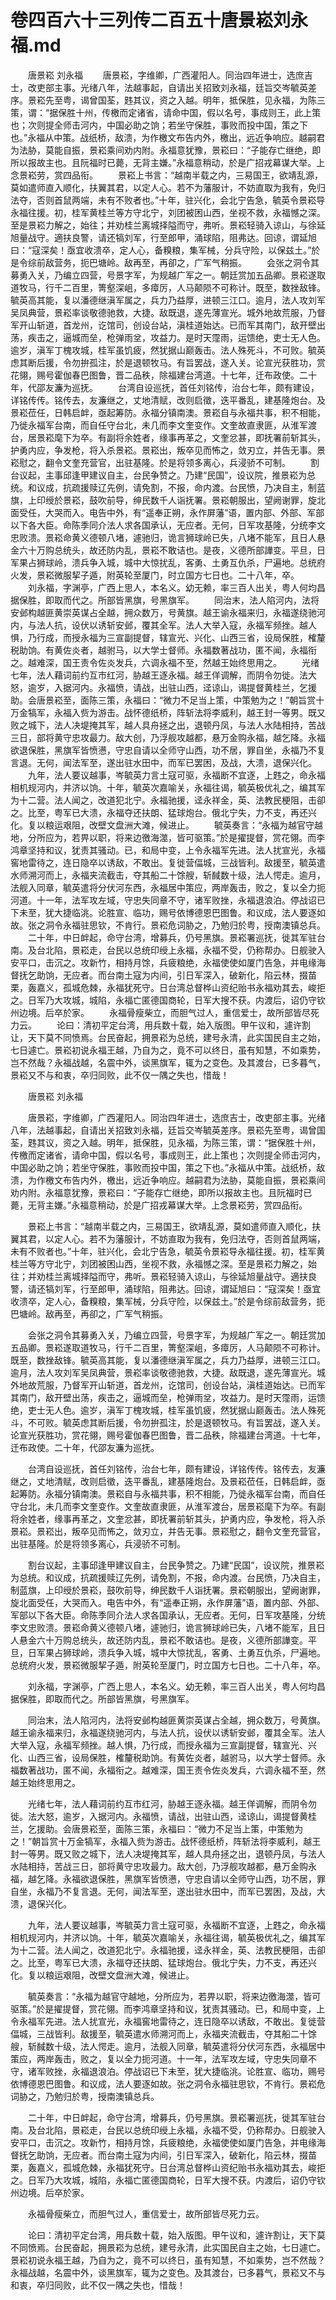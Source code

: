 # 卷四百六十三列传二百五十唐景崧刘永福.md

　　唐景崧 刘永福 　　唐景崧，字维卿，广西灌阳人。同治四年进士，选庶吉士，改吏部主事。光绪八年，法越事起，自请出关招致刘永福，廷旨交岑毓英差序。景崧先至粤，谒曾国荃，韪其议，资之入越。明年，抵保胜，见永福，为陈三策，谓：“据保胜十州，传檄而定诸省，请命中国，假以名号，事成则王，此上策也；次则提全师击河内，中国必助之饷；若坐守保胜，事败而投中国，策之下也。”永福从中策。战纸桥，敌溃，为作檄文布告内外，檄出，远近争响应。越嗣君为法胁，莫能自振，景崧乘间劝内附。永福意犹豫，景崧曰：“子能存亡继绝，即所以报故主也。且阮福时已薨，无背主嫌。”永福意稍动，於是广招戎幕谋大举。上念景崧劳，赏四品衔。 　　景崧上书言：“越南半载之内，三易国王，欲靖乱源，莫如遣师直入顺化，扶翼其君，以定人心。若不为藩服计，不妨直取为我有，免归法夺，否则首鼠两端，未有不败者也。”十年，驻兴化，会北宁告急，毓英令景崧导永福往援。初，桂军黄桂兰等方守北宁，刘团被困山西，坐视不救，永福憾之深。至是景崧力解之，始往；并劝桂兰离城择隘而守，弗听。景崧轻骑入谅山，与徐延旭量战守。適扶良警，请还犒刘军，行至郎甲，涌球陷，阻弗达。回谅，谓延旭曰：“寇深矣！亟宜收溃卒，定人心，备糗粮，集军械，分兵守险，以保兹土。”於是令综前敌营务，扼巴塘岭。敌再至，再卻之，广军气稍振。 　　会张之洞令其募勇入关，乃编立四营，号景字军，为规越广军之一。朝廷赏加五品卿。景崧遂取道牧马，行千二百里，箐壑深岨，多瘴厉，人马颠陨不可称计。既至，数挫敌锋。毓英高其能，复以潘德继滇军属之，兵力乃益厚，进顿三江口。逾月，法人攻刘军吴凤典营，景崧率谈敬德驰救，大捷。敌既退，遂先薄宣光。城外地故荒服，乃督军开山斩道，首龙州，讫馆司，创设台站，滇桂道始达。已而军其南门，敌开壁出荡，疾击之，逼城而垒，枪弹雨坌，攻益力。是时天霪雨，运馈绝，吏士无人色。逾岁，滇军丁槐攻城，桂军虽饥疲，然犹据山巅轰击。法人殊死斗，不可败。毓英虑其断后援，令勿拚孤注，於是退顿牧马。有旨罢战，遂入关。论宣光获胜功，赏花翎，赐号霍伽春巴图鲁，晋二品秩，除福建台湾道。十七年，迁布政使。二十年，代邵友濂为巡抚。 　　台湾自设巡抚，首任刘铭传，治台七年，颇有建设，详铭传传。铭传去，友濂继之，丈地清赋，改则启徵，迭平番乱，建基隆炮台。及景崧莅任，日韩启衅，亟起筹防。永福分镇南澳。景崧自与永福共事，积不相能，乃徙永福军台南，而自任守台北，未几而李文奎变作。文奎故直隶匪，从淮军渡台，居景崧麾下为卒。有副将余姓者，缘事再革之，文奎忿甚，即抚署前斩其头，护勇内应，争发枪，将入杀景崧。景崧出，叛卒见而怖之，敛刃立，并告无事。景崧慰之，翻令文奎充营官，出驻基隆。於是将领多离心，兵浸骄不可制。 　　割台议起，主事邱逢甲建议自主，台民争赞之。乃建“民国”，设议院，推景崧为总统。和议成，抗疏援赎辽先例，请免割，不报，命内渡。台民愤，乃决自主，制蓝旗，上印绶於景崧，鼓吹前导，绅民数千人诣抚署。景崧朝服出，望阙谢罪，旋北面受任，大哭而入。电告中外，有“遥奉正朔，永作屏藩”语，置内部、外部、军部以下各大臣。命陈季同介法人求各国承认，无应者。无何，日军攻基隆，分统李文忠败溃。景崧命黄义德顿八堵，遽驰归，诡言狮球岭已失，八堵不能军，且日人悬金六十万购总统头，故还防内乱，景崧不敢诘也。是夜，义德所部譁变。平旦，日军果占狮球岭，溃兵争入城，城中大惊扰乱，客勇、土勇互仇杀，尸遍地。总统府火发，景崧微服挈子遁，附英轮至厦门，时立国方七日也。二十八年，卒。 　　刘永福，字渊亭，广西上思人，本名义。幼无赖，率三百人出关，粤人何均昌据保胜，即取而代之。所部皆黑旗，号黑旗军。 　　同治末，法人陷河内，法将安邺构越匪黄崇英谋占全越，拥众数万，号黄旗。越王谕永福来归，永福遂绕驰河内，与法人抗，设伏以诱斩安邺，覆其全军。法人大举入寇，永福军频挫。越人惧，乃行成，而授永福为三宣副提督，辖宣光、兴化、山西三省，设局保胜，榷釐税助饷。有黄佐炎者，越驸马，以大学士督师。永福数著战功，匿不闻，永福衔之。越难深，国王责令佐炎发兵，六调永福不至，然越王始终思用之。 　　光绪七年，法人藉词前约互市红河，胁越王逐永福。越王佯调解，而阴令勿徙。法大怒，逾岁，入据河内。永福愤，请战，出驻山西，迳谅山，谒提督黄桂兰，乞援助。会唐景崧至，面陈三策，永福曰：“微力不足当上策，中策勉为之！”朝旨赏十万金犒军，永福入赀为游击。战怀德纸桥，阵斩法将李威利，越王封一等男。既又败之城下，法人决堤掩其军，越人具舟拯之出，退顿丹凤，与法人水陆相持，苦战三日，部将黄守忠攻最力。敌大创，乃浮舰攻越都，悬万金购永福，越乞降。永福欲退保胜，黑旗军皆愤懑，守忠自请以全师守山西，功不居，罪自坐，永福乃不复言退。无何，闻法军至，遂出驻水田中，而军已罢困，及战，大溃，退保兴化。 　　九年，法人要议越事，岑毓英力言土寇可驱，永福断不宜逐，上韪之，命永福相机规河内，并济以饷。十年，毓英次嘉喻关，永福往谒，毓英极优礼之，编其军为十二营。法人闻之，改道犯北宁。永福驰援，迳永祥金，英、法教民梗阻，击卻之。比至，粤军已大溃，永福夺还扶朗、猛球炮台。俄北宁失，力不支，再还兴化。复以粮运艰阻，改壁文盘洲大滩，候进止。 　　毓英奏言：“永福为越官守越地，分所应为，若畀以职，将来边徼海澨，皆可驱策。”於是擢提督，赏花翎。而李鸿章坚持和议，犹责其骚动。已，和局中变，上令永福军先进。法人扰宣光，永福窖地雷待之，连日隐卒以诱敌，不敢出。复徙营偪城，三战皆利。敌援至，毓英遣水师溯河而上，永福夹流截击，夺其船二十馀艘，斩馘数十级，法人愕走。逾月，法舰入同章，毓英遣将分伏河东西，永福居中策应，两岸轰击，败之，复以全力扼河道。十一年，法军攻左域，守忠失同章不守，诸军败挫，永福退浪泊。停战诏已下未至，犹大捷临洮。论胜宣、临功，赐号依博德恩巴图鲁。和议成，法人要逐如故。张之洞令永福驻思钦，不肯行。景崧危词胁之，乃勉归於粤，授南澳镇总兵。 　　二十年，中日衅起，命守台湾，增募兵，仍号黑旗。景崧署巡抚，徙其军驻台南。及台北陷，景崧走，台民以总统印绶上永福，永福不受，仍称帮办。日舰驶入安平口，击沉之。攻新竹，相持月馀，兵疲粮绝，永福使使如厦门告急，并电缘海督抚乞助饷，无应者。而台南土寇为内间，引日军深入，破新化，陷云林，掇苗栗，轰嘉义，孤城危棘，永福犹死守。日台湾总督桦山资纪贻书永福劝其去，峻拒之。日军乃大攻城，城陷，永福亡匿德国商轮，日军大搜不获。内渡后，诏仍守钦州边境。后卒於家。 　　永福骨瘦柴立，而胆气过人，重信爱士，故所部皆尽死力云。 　　论曰：清初平定台湾，用兵数十载，始入版图。甲午议和，遽许割让，天下莫不同愤焉。台民奋起，拥景崧为总统，建号永清，此实国民自主之始，七日遽亡。景崧初说永福王越，乃自为之，竟不可以终日，虽有知慧，不如乘势，岂不然哉？永福战越，名震中外，谈黑旗军，辄为之变色。及其渡台，已多暮气，景崧又不与和衷，卒归同败，此不仅一隅之失也，惜哉！

　　唐景崧 刘永福

　　唐景崧，字维卿，广西灌阳人。同治四年进士，选庶吉士，改吏部主事。光绪八年，法越事起，自请出关招致刘永福，廷旨交岑毓英差序。景崧先至粤，谒曾国荃，韪其议，资之入越。明年，抵保胜，见永福，为陈三策，谓：“据保胜十州，传檄而定诸省，请命中国，假以名号，事成则王，此上策也；次则提全师击河内，中国必助之饷；若坐守保胜，事败而投中国，策之下也。”永福从中策。战纸桥，敌溃，为作檄文布告内外，檄出，远近争响应。越嗣君为法胁，莫能自振，景崧乘间劝内附。永福意犹豫，景崧曰：“子能存亡继绝，即所以报故主也。且阮福时已薨，无背主嫌。”永福意稍动，於是广招戎幕谋大举。上念景崧劳，赏四品衔。

　　景崧上书言：“越南半载之内，三易国王，欲靖乱源，莫如遣师直入顺化，扶翼其君，以定人心。若不为藩服计，不妨直取为我有，免归法夺，否则首鼠两端，未有不败者也。”十年，驻兴化，会北宁告急，毓英令景崧导永福往援。初，桂军黄桂兰等方守北宁，刘团被困山西，坐视不救，永福憾之深。至是景崧力解之，始往；并劝桂兰离城择隘而守，弗听。景崧轻骑入谅山，与徐延旭量战守。適扶良警，请还犒刘军，行至郎甲，涌球陷，阻弗达。回谅，谓延旭曰：“寇深矣！亟宜收溃卒，定人心，备糗粮，集军械，分兵守险，以保兹土。”於是令综前敌营务，扼巴塘岭。敌再至，再卻之，广军气稍振。

　　会张之洞令其募勇入关，乃编立四营，号景字军，为规越广军之一。朝廷赏加五品卿。景崧遂取道牧马，行千二百里，箐壑深岨，多瘴厉，人马颠陨不可称计。既至，数挫敌锋。毓英高其能，复以潘德继滇军属之，兵力乃益厚，进顿三江口。逾月，法人攻刘军吴凤典营，景崧率谈敬德驰救，大捷。敌既退，遂先薄宣光。城外地故荒服，乃督军开山斩道，首龙州，讫馆司，创设台站，滇桂道始达。已而军其南门，敌开壁出荡，疾击之，逼城而垒，枪弹雨坌，攻益力。是时天霪雨，运馈绝，吏士无人色。逾岁，滇军丁槐攻城，桂军虽饥疲，然犹据山巅轰击。法人殊死斗，不可败。毓英虑其断后援，令勿拚孤注，於是退顿牧马。有旨罢战，遂入关。论宣光获胜功，赏花翎，赐号霍伽春巴图鲁，晋二品秩，除福建台湾道。十七年，迁布政使。二十年，代邵友濂为巡抚。

　　台湾自设巡抚，首任刘铭传，治台七年，颇有建设，详铭传传。铭传去，友濂继之，丈地清赋，改则启徵，迭平番乱，建基隆炮台。及景崧莅任，日韩启衅，亟起筹防。永福分镇南澳。景崧自与永福共事，积不相能，乃徙永福军台南，而自任守台北，未几而李文奎变作。文奎故直隶匪，从淮军渡台，居景崧麾下为卒。有副将余姓者，缘事再革之，文奎忿甚，即抚署前斩其头，护勇内应，争发枪，将入杀景崧。景崧出，叛卒见而怖之，敛刃立，并告无事。景崧慰之，翻令文奎充营官，出驻基隆。於是将领多离心，兵浸骄不可制。

　　割台议起，主事邱逢甲建议自主，台民争赞之。乃建“民国”，设议院，推景崧为总统。和议成，抗疏援赎辽先例，请免割，不报，命内渡。台民愤，乃决自主，制蓝旗，上印绶於景崧，鼓吹前导，绅民数千人诣抚署。景崧朝服出，望阙谢罪，旋北面受任，大哭而入。电告中外，有“遥奉正朔，永作屏藩”语，置内部、外部、军部以下各大臣。命陈季同介法人求各国承认，无应者。无何，日军攻基隆，分统李文忠败溃。景崧命黄义德顿八堵，遽驰归，诡言狮球岭已失，八堵不能军，且日人悬金六十万购总统头，故还防内乱，景崧不敢诘也。是夜，义德所部譁变。平旦，日军果占狮球岭，溃兵争入城，城中大惊扰乱，客勇、土勇互仇杀，尸遍地。总统府火发，景崧微服挈子遁，附英轮至厦门，时立国方七日也。二十八年，卒。

　　刘永福，字渊亭，广西上思人，本名义。幼无赖，率三百人出关，粤人何均昌据保胜，即取而代之。所部皆黑旗，号黑旗军。

　　同治末，法人陷河内，法将安邺构越匪黄崇英谋占全越，拥众数万，号黄旗。越王谕永福来归，永福遂绕驰河内，与法人抗，设伏以诱斩安邺，覆其全军。法人大举入寇，永福军频挫。越人惧，乃行成，而授永福为三宣副提督，辖宣光、兴化、山西三省，设局保胜，榷釐税助饷。有黄佐炎者，越驸马，以大学士督师。永福数著战功，匿不闻，永福衔之。越难深，国王责令佐炎发兵，六调永福不至，然越王始终思用之。

　　光绪七年，法人藉词前约互市红河，胁越王逐永福。越王佯调解，而阴令勿徙。法大怒，逾岁，入据河内。永福愤，请战，出驻山西，迳谅山，谒提督黄桂兰，乞援助。会唐景崧至，面陈三策，永福曰：“微力不足当上策，中策勉为之！”朝旨赏十万金犒军，永福入赀为游击。战怀德纸桥，阵斩法将李威利，越王封一等男。既又败之城下，法人决堤掩其军，越人具舟拯之出，退顿丹凤，与法人水陆相持，苦战三日，部将黄守忠攻最力。敌大创，乃浮舰攻越都，悬万金购永福，越乞降。永福欲退保胜，黑旗军皆愤懑，守忠自请以全师守山西，功不居，罪自坐，永福乃不复言退。无何，闻法军至，遂出驻水田中，而军已罢困，及战，大溃，退保兴化。

　　九年，法人要议越事，岑毓英力言土寇可驱，永福断不宜逐，上韪之，命永福相机规河内，并济以饷。十年，毓英次嘉喻关，永福往谒，毓英极优礼之，编其军为十二营。法人闻之，改道犯北宁。永福驰援，迳永祥金，英、法教民梗阻，击卻之。比至，粤军已大溃，永福夺还扶朗、猛球炮台。俄北宁失，力不支，再还兴化。复以粮运艰阻，改壁文盘洲大滩，候进止。

　　毓英奏言：“永福为越官守越地，分所应为，若畀以职，将来边徼海澨，皆可驱策。”於是擢提督，赏花翎。而李鸿章坚持和议，犹责其骚动。已，和局中变，上令永福军先进。法人扰宣光，永福窖地雷待之，连日隐卒以诱敌，不敢出。复徙营偪城，三战皆利。敌援至，毓英遣水师溯河而上，永福夹流截击，夺其船二十馀艘，斩馘数十级，法人愕走。逾月，法舰入同章，毓英遣将分伏河东西，永福居中策应，两岸轰击，败之，复以全力扼河道。十一年，法军攻左域，守忠失同章不守，诸军败挫，永福退浪泊。停战诏已下未至，犹大捷临洮。论胜宣、临功，赐号依博德恩巴图鲁。和议成，法人要逐如故。张之洞令永福驻思钦，不肯行。景崧危词胁之，乃勉归於粤，授南澳镇总兵。

　　二十年，中日衅起，命守台湾，增募兵，仍号黑旗。景崧署巡抚，徙其军驻台南。及台北陷，景崧走，台民以总统印绶上永福，永福不受，仍称帮办。日舰驶入安平口，击沉之。攻新竹，相持月馀，兵疲粮绝，永福使使如厦门告急，并电缘海督抚乞助饷，无应者。而台南土寇为内间，引日军深入，破新化，陷云林，掇苗栗，轰嘉义，孤城危棘，永福犹死守。日台湾总督桦山资纪贻书永福劝其去，峻拒之。日军乃大攻城，城陷，永福亡匿德国商轮，日军大搜不获。内渡后，诏仍守钦州边境。后卒於家。

　　永福骨瘦柴立，而胆气过人，重信爱士，故所部皆尽死力云。

　　论曰：清初平定台湾，用兵数十载，始入版图。甲午议和，遽许割让，天下莫不同愤焉。台民奋起，拥景崧为总统，建号永清，此实国民自主之始，七日遽亡。景崧初说永福王越，乃自为之，竟不可以终日，虽有知慧，不如乘势，岂不然哉？永福战越，名震中外，谈黑旗军，辄为之变色。及其渡台，已多暮气，景崧又不与和衷，卒归同败，此不仅一隅之失也，惜哉！